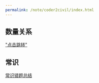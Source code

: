 ```yaml
---
permalink: /note/coder2civil/index.html
---
```


## 数量关系
["点击跳转"](/quantitative-relationship.md)
## 常识
[常识错题总结](/common_sense/SummaryOfWrongQuestions.html)
